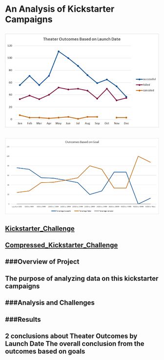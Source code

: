 # An Analysis of Kickstarter Campaigns
![Theater_Outcomes_vs_Launch](https://github.com/vzhang90/Kickstarter_Analysis/blob/main/Theater_Outcomes_vs_Launch.png)
---
![Outcomes_vs_Goals](https://github.com/vzhang90/Kickstarter_Analysis/blob/main/Outcomes_vs_Goals.png)
---
[Kickstarter_Challenge](https://github.com/vzhang90/Kickstarter_Analysis/blob/main/Kickstarter_Challenge.xlsx)
---
[Compressed_Kickstarter_Challenge](https://github.com/vzhang90/Kickstarter_Analysis/blob/main/Kickstarter_Challenge.zip)
---
###Overview of Project
---
The purpose of analyzing data on this kickstarter campaigns
---
###Analysis and Challenges
---
###Results
---
2 conclusions about Theater Outcomes by Launch Date
The overall conclusion from the outcomes based on goals 
---
